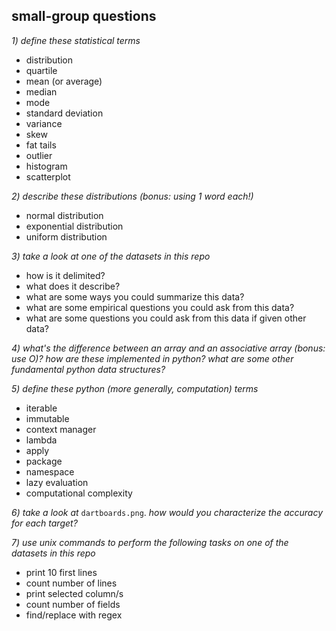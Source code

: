 ## small-group questions

*1) define these statistical terms*  
- distribution
- quartile
- mean (or average)
- median
- mode
- standard deviation
- variance
- skew
- fat tails
- outlier 
- histogram
- scatterplot

*2) describe these distributions (bonus: using 1 word each!)*  
- normal distribution
- exponential distribution
- uniform distribution 

*3) take a look at one of the datasets in this repo*
- how is it delimited?
- what does it describe?
- what are some ways you could summarize this data?
- what are some empirical questions you could ask from this data?
- what are some questions you could ask from this data if given other data?

*4) what's the difference between an array and an associative array (bonus: use
O)? how are these implemented in python? what are some other fundamental python data 
structures?*

*5) define these python (more generally, computation) terms*  
- iterable
- immutable
- context manager
- lambda
- apply
- package
- namespace
- lazy evaluation 
- computational complexity

*6) take a look at* `dartboards.png`. *how would you characterize the accuracy for
each target?*

*7) use unix commands to perform the following tasks on one of the datasets in
this repo*
- print 10 first lines
- count number of lines
- print selected column/s
- count number of fields
- find/replace with regex
